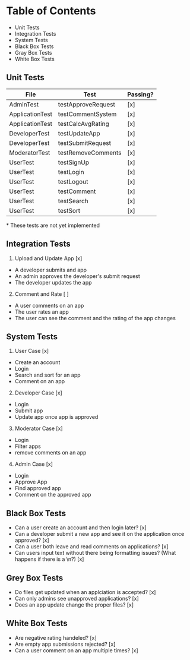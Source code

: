 # Table of Contents
- Unit Tests
- Integration Tests
- System Tests
- Black Box Tests
- Gray Box Tests
- White Box Tests

## Unit Tests
| File      | Test | Passing? |
| --------- | -------- | --- |
| AdminTest | testApproveRequest | [x] |
| ApplicationTest | testCommentSystem | [x] |
| ApplicationTest | testCalcAvgRating | [x] |
| DeveloperTest | testUpdateApp | [x] |
| DeveloperTest | testSubmitRequest | [x] |
| ModeratorTest | testRemoveComments | [x] |
| UserTest | testSignUp | [x] |
| UserTest | testLogin | [x] |
| UserTest | testLogout | [x] |
| UserTest | testComment | [x] |
| UserTest | testSearch | [x] |
| UserTest | testSort | [x] |

\* These tests are not yet implemented

## Integration Tests
1. Upload and Update App [x]
- A developer submits and app
- An admin approves the developer's submit request
- The developer updates the app
2. Comment and Rate [ ]
- A user comments on an app
- The user rates an app
- The user can see the comment and the rating of the app changes

## System Tests
1. User Case [x]
- Create an account
- Login
- Search and sort for an app
- Comment on an app
2. Developer Case [x]
- Login
- Submit app
- Update app once app is approved
3. Moderator Case [x]
- Login 
- Filter apps
- remove comments on an app
4. Admin Case [x]
- Login
- Approve App
- Find approved app
- Comment on the approved app

## Black Box Tests
- Can a user create an account and then login later? [x]
- Can a developer submit a new app and see it on the application once approved? [x]
- Can a user both leave and read comments on applications? [x]
- Can users input text without there being formatting issues? (What happens if there is a \\n?) [x]

## Grey Box Tests
- Do files get updated when an applciation is accepted? [x]
- Can only admins see unapproved applications? [x]
- Does an app update change the proper files? [x]

## White Box Tests
- Are negative rating handeled? [x]
- Are empty app submissions rejected? [x]
- Can a user comment on an app multiple times? [x]
